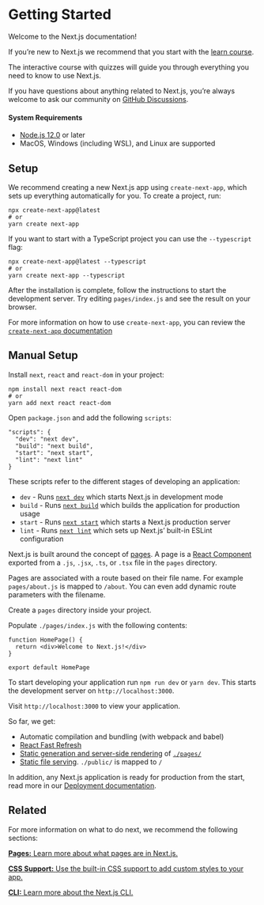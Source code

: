 Getting Started
===============

Welcome to the Next.js documentation!

If you’re new to Next.js we recommend that you start with the [learn course](https://nextjs.org/learn/basics/create-nextjs-app).

The interactive course with quizzes will guide you through everything you need to know to use Next.js.

If you have questions about anything related to Next.js, you’re always welcome to ask our community on [GitHub Discussions](https://github.com/vercel/next.js/discussions).

#### System Requirements

-   [Node.js 12.0](https://nodejs.org/) or later
-   MacOS, Windows (including WSL), and Linux are supported

Setup
-----

We recommend creating a new Next.js app using `create-next-app`, which sets up everything automatically for you. To create a project, run:

    npx create-next-app@latest
    # or
    yarn create next-app

If you want to start with a TypeScript project you can use the `--typescript` flag:

    npx create-next-app@latest --typescript
    # or
    yarn create next-app --typescript

After the installation is complete, follow the instructions to start the development server. Try editing `pages/index.js` and see the result on your browser.

For more information on how to use `create-next-app`, you can review the [`create-next-app` documentation](/docs/api-reference/create-next-app.md)

Manual Setup
------------

Install `next`, `react` and `react-dom` in your project:

    npm install next react react-dom
    # or
    yarn add next react react-dom

Open `package.json` and add the following `scripts`:

    "scripts": {
      "dev": "next dev",
      "build": "next build",
      "start": "next start",
      "lint": "next lint"
    }

These scripts refer to the different stages of developing an application:

-   `dev` - Runs [`next dev`](/docs/api-reference/cli.md#development) which starts Next.js in development mode
-   `build` - Runs [`next build`](/docs/api-reference/cli.md#build) which builds the application for production usage
-   `start` - Runs [`next start`](/docs/api-reference/cli.md#production) which starts a Next.js production server
-   `lint` - Runs [`next lint`](/docs/api-reference/cli.md#lint) which sets up Next.js’ built-in ESLint configuration

Next.js is built around the concept of [pages](/docs/basic-features/pages.md). A page is a [React Component](https://reactjs.org/docs/components-and-props.html) exported from a `.js`, `.jsx`, `.ts`, or `.tsx` file in the `pages` directory.

Pages are associated with a route based on their file name. For example `pages/about.js` is mapped to `/about`. You can even add dynamic route parameters with the filename.

Create a `pages` directory inside your project.

Populate `./pages/index.js` with the following contents:

    function HomePage() {
      return <div>Welcome to Next.js!</div>
    }

    export default HomePage

To start developing your application run `npm run dev` or `yarn dev`. This starts the development server on `http://localhost:3000`.

Visit `http://localhost:3000` to view your application.

So far, we get:

-   Automatic compilation and bundling (with webpack and babel)
-   [React Fast Refresh](https://nextjs.org/blog/next-9-4#fast-refresh)
-   [Static generation and server-side rendering](/docs/basic-features/data-fetching.md) of [`./pages/`](/docs/basic-features/pages.md)
-   [Static file serving](/docs/basic-features/static-file-serving.md). `./public/` is mapped to `/`

In addition, any Next.js application is ready for production from the start, read more in our [Deployment documentation](/docs/deployment.md).

Related
-------

For more information on what to do next, we recommend the following sections:

[**Pages:** <span class="small">Learn more about what pages are in Next.js.</span>](/docs/basic-features/pages.md)

[**CSS Support:** <span class="small">Use the built-in CSS support to add custom styles to your app.</span>](/docs/basic-features/built-in-css-support.md)

[**CLI:** <span class="small">Learn more about the Next.js CLI.</span>](/docs/api-reference/cli.md)
